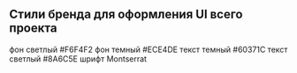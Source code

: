 ## Стили бренда для оформления UI всего проекта

фон светлый #F6F4F2
фон темный #ECE4DE
текст темный  #60371C
текст светлый #8A6C5E
шрифт Montserrat